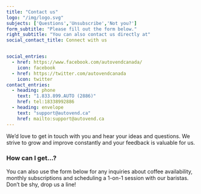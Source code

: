 ```yaml
---
title: "Contact us"
logo: "/img/logo.svg"
subjects: ['Questions','Unsubscribe','Not you?']
form_subtitle: "Please fill out the form below."
right_subtitle: "You can also contact us directly at"
social_contact_title: Connect with us


social_entries:
  - href: https://www.facebook.com/autovendcanada/
    icon: facebook
  - href: https://twitter.com/autovendcanada
    icon: twitter
contact_entries:
  - heading: phone 
    text: "1.833.899.AUTO (2886)"
    href: tel:18338992886
  - heading: envelope
    text: "support@autovend.ca"
    href: mailto:support@autovend.ca
---
```


We’d love to get in touch with you and hear your ideas and
questions. We strive to grow and improve constantly and your feedback
is valuable for us.

<h3 class="f4 b lh-title mb2">How can I get…?</h3>

You can also use the form below for any inquiries about coffee
availability, monthly subscriptions and scheduling a 1-on-1 session
with our baristas. Don’t be shy, drop us a line!
